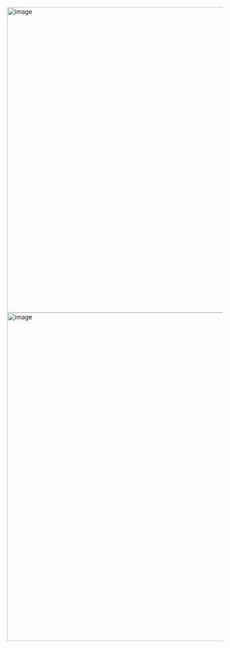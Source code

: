 <img width="1600" height="712" alt="image" src="https://github.com/user-attachments/assets/37079f98-e001-4d3c-8d2b-31db178f70ed" />

<img width="1600" height="766" alt="image" src="https://github.com/user-attachments/assets/dec0661e-72fe-43c9-beb7-9bc4a6beaebf" />

